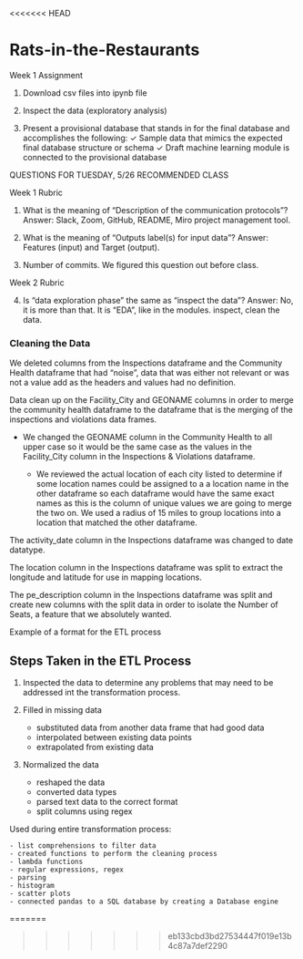 <<<<<<< HEAD
# Rats-in-the-Restaurants

Week 1 Assignment

1. Download csv files into ipynb file
2. Inspect the data (exploratory analysis)

3. Present a provisional database that stands in for the final database and accomplishes the following:
✓ Sample data that mimics the expected final database structure or schema
✓ Draft machine learning module is connected to the provisional database

QUESTIONS FOR TUESDAY, 5/26 RECOMMENDED CLASS

Week 1 Rubric

1.	What is the meaning of “Description of the communication protocols”?
Answer: Slack, Zoom, GitHub, README, Miro project management tool.

2.	What is the meaning of “Outputs label(s) for input data”?
Answer: Features (input) and Target (output).

3.	Number of commits.  We figured this question out before class.


Week 2 Rubric

4.	Is “data exploration phase” the same as “inspect the data”?
Answer: No, it is more than that.  It is “EDA”, like in the modules. inspect, clean the data.

### Cleaning the Data


We deleted columns from the Inspections dataframe and the Community Health dataframe that had “noise”, data that was either not relevant or was not a value add as the headers and values had no definition.


Data clean up on the Facility_City and GEONAME columns in order to merge the community health dataframe to the dataframe that is the merging of the inspections and violations data frames.

  - We changed the GEONAME column in the Community Health to all upper case so it would be the same case as the values in the Facility_City column in the Inspections & Violations dataframe.

	- We reviewed the actual location of each city listed to determine if some location names could be assigned to a a location name in the other dataframe so each dataframe would have the same exact names as this is the column of unique values we are going to merge the two on.  We used a radius of 15 miles to group locations into a location that matched the other dataframe.


The activity_date column in the Inspections dataframe was changed to date datatype.

The location column in the Inspections dataframe was split to extract the longitude and latitude for use in mapping locations.

The pe_description column in the Inspections dataframe was split and create new columns with the split data in order to isolate the Number of Seats, a feature that we absolutely wanted.

Example of a format for the ETL process
## Steps Taken in the ETL Process

1. Inspected the data to determine any problems that may need to be addressed int the transformation process.

2.  Filled in missing data
	- substituted data from another data frame that had good data
	- interpolated between existing data points
	- extrapolated from existing data

3. Normalized the data
	- reshaped the data
	- converted data types
	- parsed text data to the correct format
	- split columns using regex

Used during entire transformation process:

	- list comprehensions to filter data
	- created functions to perform the cleaning process
	- lambda functions
	- regular expressions, regex
	- parsing
	- histogram
	- scatter plots
	- connected pandas to a SQL database by creating a Database engine
=======
>>>>>>> eb133cbd3bd27534447f019e13b4c87a7def2290
